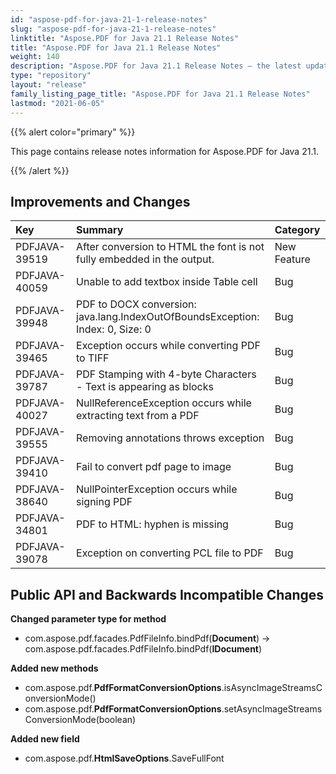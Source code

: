 ```yaml
---
id: "aspose-pdf-for-java-21-1-release-notes"
slug: "aspose-pdf-for-java-21-1-release-notes"
linktitle: "Aspose.PDF for Java 21.1 Release Notes"
title: "Aspose.PDF for Java 21.1 Release Notes"
weight: 140
description: "Aspose.PDF for Java 21.1 Release Notes – the latest updates and fixes."
type: "repository"
layout: "release"
family_listing_page_title: "Aspose.PDF for Java 21.1 Release Notes"
lastmod: "2021-06-05"
---
```


{{% alert color="primary" %}}

This page contains release notes information for Aspose.PDF for Java 21.1.

{{% /alert %}}
## **Improvements and Changes**

|**Key**|**Summary**|**Category**|
| :- | :- | :- |
|PDFJAVA-39519|After conversion to HTML the font is not fully embedded in the output.|New Feature|
|PDFJAVA-40059|Unable to add textbox inside Table cell|Bug|
|PDFJAVA-39948|PDF to DOCX conversion: java.lang.IndexOutOfBoundsException: Index: 0, Size: 0|Bug|
|PDFJAVA-39465|Exception occurs while converting PDF to TIFF|Bug|
|PDFJAVA-39787|PDF Stamping with 4-byte Characters - Text is appearing as blocks|Bug|
|PDFJAVA-40027|NullReferenceException occurs while extracting text from a PDF|Bug|
|PDFJAVA-39555|Removing annotations throws exception|Bug|
|PDFJAVA-39410|Fail to convert pdf page to image|Bug|
|PDFJAVA-38640|NullPointerException occurs while signing PDF|Bug|
|PDFJAVA-34801|PDF to HTML: hyphen is missing|Bug|
|PDFJAVA-39078|Exception on converting PCL file to PDF|Bug|

## **Public API and Backwards Incompatible Changes**
**Changed parameter type for method**

- com.aspose.pdf.facades.PdfFileInfo.bindPdf(**Document**) -> com.aspose.pdf.facades.PdfFileInfo.bindPdf(**IDocument**)


**Added new methods**

- com.aspose.pdf.**PdfFormatConversionOptions**.isAsyncImageStreamsConversionMode()
- com.aspose.pdf.**PdfFormatConversionOptions**.setAsyncImageStreamsConversionMode(boolean)

**Added new field**

- com.aspose.pdf.**HtmlSaveOptions**.SaveFullFont

